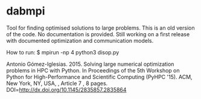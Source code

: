# dabmpi

Tool for finding optimised solutions to large problems. This is an old version of the code. No documentation is provided. Still working on a first release with documented optimization and communication models.

How to run:
$ mpirun -np 4 python3 disop.py

Antonio Gómez-Iglesias. 2015. Solving large numerical optimization problems in HPC with Python. In Proceedings of the 5th Workshop on Python for High-Performance and Scientific Computing (PyHPC '15). ACM, New York, NY, USA, , Article 7 , 8 pages. DOI=http://dx.doi.org/10.1145/2835857.2835864
